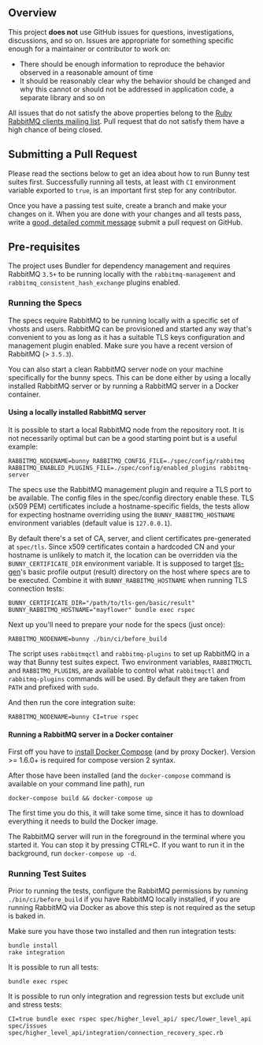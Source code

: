 ## Overview

This project **does not** use GitHub issues for questions, investigations, discussions, and so on.
Issues are appropriate for something specific enough for a maintainer or contributor to work on:

 * There should be enough information to reproduce the behavior observed in a reasonable amount of time
 * It should be reasonably clear why the behavior should be changed and why this cannot or should not be addressed
   in application code, a separate library and so on
   
 All issues that do not satisfy the above properties belong to the [Ruby RabbitMQ clients mailing list](http://groups.google.com/forum/#!forum/ruby-amqp). Pull request that do not satisfy them have a high chance
 of being closed.
 
## Submitting a Pull Request

Please read the sections below to get an idea about how to run Bunny test suites first. Successfully
running all tests, at least with `CI` environment variable exported to `true`, is an important
first step for any contributor.

Once you have a passing test suite, create a branch and make your changes on it.
When you are done with your changes and all
tests pass, write a [good, detailed commit message](http://tbaggery.com/2008/04/19/a-note-about-git-commit-messages.html) submit a pull request on GitHub.

## Pre-requisites

The project uses Bundler for dependency management and requires RabbitMQ `3.5+` to be running
locally with the `rabbitmq-management` and `rabbitmq_consistent_hash_exchange` plugins enabled.

### Running the Specs

The specs require RabbitMQ to be running locally with a specific set of vhosts
and users. RabbitMQ can be provisioned and started any way that's convenient to you
as long as it has a suitable TLS keys configuration and management plugin enabled.
Make sure you have a recent version of RabbitMQ (> `3.5.3`).

You can also start a clean RabbitMQ server
node on your machine specifically for the bunny specs.
This can be done either by using a locally installed RabbitMQ server or by
running a RabbitMQ server in a Docker container.

#### Using a locally installed RabbitMQ server

It is possible to start a local RabbitMQ node from the repository root. It is not necessarily
optimal but can be a good starting point but is a useful example:

```
RABBITMQ_NODENAME=bunny RABBITMQ_CONFIG_FILE=./spec/config/rabbitmq RABBITMQ_ENABLED_PLUGINS_FILE=./spec/config/enabled_plugins rabbitmq-server
```

The specs use the RabbitMQ management plugin and require a TLS port to
be available. The config files in the spec/config directory enable
these. TLS (x509 PEM) certificates include a hostname-specific fields,
the tests allow for expecting hostname overriding using the `BUNNY_RABBITMQ_HOSTNAME`
environment variables (default value is `127.0.0.1`).

By default there's a set of CA, server, and client certificates pre-generated at `spec/tls`. Since x509 certificates
contain a hardcoded CN and your hostname is unlikely to match it,
the location can be overridden via the `BUNNY_CERTIFICATE_DIR` environment variable.
It is supposed to target [tls-gen](https://github.com/michaelklishin/tls-gen)'s basic profile
output (result) directory on the host where specs are to be executed. Combine it with `BUNNY_RABBITMQ_HOSTNAME`
when running TLS connection tests:

```
BUNNY_CERTIFICATE_DIR="/path/to/tls-gen/basic/result" BUNNY_RABBITMQ_HOSTNAME="mayflower" bundle exec rspec

```

Next up you'll need to prepare your node for the specs (just once):

```
RABBITMQ_NODENAME=bunny ./bin/ci/before_build
```

The script uses `rabbitmqctl` and `rabbitmq-plugins`
to set up RabbitMQ in a way that Bunny test suites expect. Two environment variables,
`RABBITMQCTL` and `RABBITMQ_PLUGINS`, are available to control what `rabbitmqctl` and
`rabbitmq-plugins` commands will be used. By default they are taken from `PATH`
and prefixed with `sudo`.

And then run the core integration suite:

```
RABBITMQ_NODENAME=bunny CI=true rspec
```

#### Running a RabbitMQ server in a Docker container

First off you have to [install Docker Compose](https://docker.github.io/compose/install/) (and by proxy Docker).
Version >= 1.6.0+ is required for compose version 2 syntax.

After those have been installed (and the `docker-compose` command is available on your command line path), run

```
docker-compose build && docker-compose up
```

The first time you do this, it will take some time, since it has to download everything it needs
to build the Docker image.

The RabbitMQ server will run in the foreground in the terminal where you started it. You can stop
it by pressing CTRL+C. If you want to run it in the background, run `docker-compose up -d`.

### Running Test Suites

Prior to running the tests, configure the RabbitMQ permissions by running `./bin/ci/before_build` 
if you have RabbitMQ locally installed, if you are running RabbitMQ via Docker as above this step 
is not required as the setup is baked in.

Make sure you have those two installed and then run integration tests:

    bundle install
    rake integration

It is possible to run all tests:

    bundle exec rspec

It is possible to run only integration and regression tests but exclude unit and stress tests:

    CI=true bundle exec rspec spec/higher_level_api/ spec/lower_level_api spec/issues spec/higher_level_api/integration/connection_recovery_spec.rb
